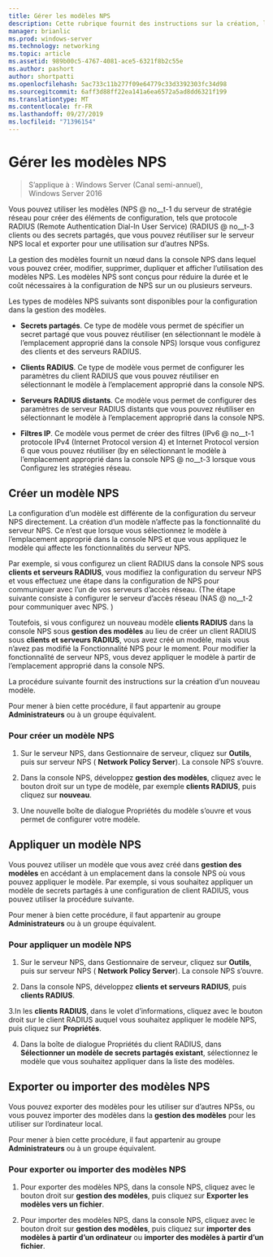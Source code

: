 ```yaml
---
title: Gérer les modèles NPS
description: Cette rubrique fournit des instructions sur la création, l’application, l’exportation et l’importation de modèles NPS pour le serveur NPS (Network Policy Server) dans Windows Server 2016.
manager: brianlic
ms.prod: windows-server
ms.technology: networking
ms.topic: article
ms.assetid: 989b00c5-4767-4081-ace5-6321f8b2c55e
ms.author: pashort
author: shortpatti
ms.openlocfilehash: 5ac733c11b277f09e64779c33d3392303fc34d98
ms.sourcegitcommit: 6aff3d88ff22ea141a6ea6572a5ad8dd6321f199
ms.translationtype: MT
ms.contentlocale: fr-FR
ms.lasthandoff: 09/27/2019
ms.locfileid: "71396154"
---
```

# <a name="manage-nps-templates"></a>Gérer les modèles NPS

>S’applique à : Windows Server (Canal semi-annuel), Windows Server 2016

Vous pouvez utiliser les modèles \(NPS @ no__t-1 du serveur de stratégie réseau pour créer des éléments de configuration, tels que protocole RADIUS (Remote Authentication Dial-In User Service) \(RADIUS @ no__t-3 clients ou des secrets partagés, que vous pouvez réutiliser sur le serveur NPS local et exporter pour une utilisation sur d’autres NPSs. 

La gestion des modèles fournit un nœud dans la console NPS dans lequel vous pouvez créer, modifier, supprimer, dupliquer et afficher l’utilisation des modèles NPS. Les modèles NPS sont conçus pour réduire la durée et le coût nécessaires à la configuration de NPS sur un ou plusieurs serveurs.

Les types de modèles NPS suivants sont disponibles pour la configuration dans la gestion des modèles.

- **Secrets partagés**. Ce type de modèle vous permet de spécifier un secret partagé que vous pouvez réutiliser (en sélectionnant le modèle à l’emplacement approprié dans la console NPS) lorsque vous configurez des clients et des serveurs RADIUS. 

- **Clients RADIUS**. Ce type de modèle vous permet de configurer les paramètres du client RADIUS que vous pouvez réutiliser en sélectionnant le modèle à l’emplacement approprié dans la console NPS.

- **Serveurs RADIUS distants**. Ce modèle vous permet de configurer des paramètres de serveur RADIUS distants que vous pouvez réutiliser en sélectionnant le modèle à l’emplacement approprié dans la console NPS. 

- **Filtres IP**. Ce modèle vous permet de créer des filtres \(IPv6 @ no__t-1 protocole IPv4 (Internet Protocol version 4) et Internet Protocol version 6 que vous pouvez réutiliser \(by en sélectionnant le modèle à l’emplacement approprié dans la console NPS @ no__t-3 lorsque vous Configurez les stratégies réseau.

## <a name="create-an-nps-template"></a>Créer un modèle NPS

La configuration d’un modèle est différente de la configuration du serveur NPS directement. La création d’un modèle n’affecte pas la fonctionnalité du serveur NPS. Ce n’est que lorsque vous sélectionnez le modèle à l’emplacement approprié dans la console NPS et que vous appliquez le modèle qui affecte les fonctionnalités du serveur NPS. 

Par exemple, si vous configurez un client RADIUS dans la console NPS sous **clients et serveurs RADIUS**, vous modifiez la configuration du serveur NPS et vous effectuez une étape dans la configuration de NPS pour communiquer avec l’un de vos serveurs d’accès réseau. \(The étape suivante consiste à configurer le serveur d’accès réseau \(NAS @ no__t-2 pour communiquer avec NPS. \) 

Toutefois, si vous configurez un nouveau modèle **clients RADIUS** dans la console NPS sous **gestion des modèles** au lieu de créer un client RADIUS sous **clients et serveurs RADIUS**, vous avez créé un modèle, mais vous n’avez pas modifié la Fonctionnalité NPS pour le moment. Pour modifier la fonctionnalité de serveur NPS, vous devez appliquer le modèle à partir de l’emplacement approprié dans la console NPS.

La procédure suivante fournit des instructions sur la création d’un nouveau modèle.

Pour mener à bien cette procédure, il faut appartenir au groupe **Administrateurs** ou à un groupe équivalent.

### <a name="to-create-an-nps-template"></a>Pour créer un modèle NPS


1. Sur le serveur NPS, dans Gestionnaire de serveur, cliquez sur **Outils**, puis sur serveur NPS ( **Network Policy Server**). La console NPS s’ouvre. 

2. Dans la console NPS, développez **gestion des modèles**, cliquez avec le bouton droit sur un type de modèle, par exemple **clients RADIUS**, puis cliquez sur **nouveau**.

3. Une nouvelle boîte de dialogue Propriétés du modèle s’ouvre et vous permet de configurer votre modèle.

## <a name="apply-an-nps-template"></a>Appliquer un modèle NPS

Vous pouvez utiliser un modèle que vous avez créé dans **gestion des modèles** en accédant à un emplacement dans la console NPS où vous pouvez appliquer le modèle. Par exemple, si vous souhaitez appliquer un modèle de secrets partagés à une configuration de client RADIUS, vous pouvez utiliser la procédure suivante.

Pour mener à bien cette procédure, il faut appartenir au groupe **Administrateurs** ou à un groupe équivalent.

### <a name="to-apply-an-nps-template"></a>Pour appliquer un modèle NPS

1. Sur le serveur NPS, dans Gestionnaire de serveur, cliquez sur **Outils**, puis sur serveur NPS ( **Network Policy Server**). La console NPS s’ouvre.

2. Dans la console NPS, développez **clients et serveurs RADIUS**, puis **clients RADIUS**.

3.In les **clients RADIUS**, dans le volet d’informations, cliquez avec le bouton droit sur le client RADIUS auquel vous souhaitez appliquer le modèle NPS, puis cliquez sur **Propriétés**.

4. Dans la boîte de dialogue Propriétés du client RADIUS, dans **Sélectionner un modèle de secrets partagés existant**, sélectionnez le modèle que vous souhaitez appliquer dans la liste des modèles.

## <a name="export-or-import-nps-templates"></a>Exporter ou importer des modèles NPS

Vous pouvez exporter des modèles pour les utiliser sur d’autres NPSs, ou vous pouvez importer des modèles dans la **gestion des modèles** pour les utiliser sur l’ordinateur local. 

Pour mener à bien cette procédure, il faut appartenir au groupe **Administrateurs** ou à un groupe équivalent.

### <a name="to-export-or-import-nps-templates"></a>Pour exporter ou importer des modèles NPS

1. Pour exporter des modèles NPS, dans la console NPS, cliquez avec le bouton droit sur **gestion des modèles**, puis cliquez sur **Exporter les modèles vers un fichier**.

2. Pour importer des modèles NPS, dans la console NPS, cliquez avec le bouton droit sur **gestion des modèles**, puis cliquez sur **importer des modèles à partir d’un ordinateur** ou **importer des modèles à partir d’un fichier**.


